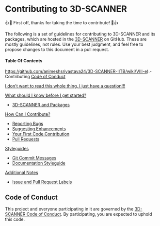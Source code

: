 # Contributing to 3D-SCANNER

:+1::tada: First off, thanks for taking the time to contribute! :tada::+1:

The following is a set of guidelines for contributing to 3D-SCANNER and its packages, which are hosted in the [3D-SCANNER](https://github.com/animeshsrivastava24/3D-SCANNER-IITB) on GitHub. These are mostly guidelines, not rules. Use your best judgment, and feel free to propose changes to this document in a pull request.
#### Table Of Contents
https://github.com/animeshsrivastava24/3D-SCANNER-IITB/wiki/VIII-e).-Contributing
[Code of Conduct](#code-of-conduct)

[I don't want to read this whole thing, I just have a question!!!](#i-dont-want-to-read-this-whole-thing-i-just-have-a-question)

[What should I know before I get started?](#what-should-i-know-before-i-get-started)
  * [3D-SCANNER and Packages](https://github.com/animeshsrivastava24/3D-SCANNER-IITB/wiki)

[How Can I Contribute?](https://github.com/animeshsrivastava24/3D-SCANNER-IITB/wiki)
  * [Reporting Bugs](https://github.com/animeshsrivastava24/3D-SCANNER-IITB/wiki)
  * [Suggesting Enhancements](https://github.com/animeshsrivastava24/3D-SCANNER-IITB/wiki)
  * [Your First Code Contribution](https://github.com/animeshsrivastava24/3D-SCANNER-IITB/wiki)
  * [Pull Requests](https://github.com/animeshsrivastava24/3D-SCANNER-IITB/wiki)

[Styleguides](#styleguides)
  * [Git Commit Messages](https://github.com/animeshsrivastava24/3D-SCANNER-IITB/wiki)
  * [Documentation Styleguide](https://github.com/animeshsrivastava24/3D-SCANNER-IITB/wiki)

[Additional Notes](https://github.com/animeshsrivastava24/3D-SCANNER-IITB/wiki)
  * [Issue and Pull Request Labels](https://github.com/animeshsrivastava24/3D-SCANNER-IITB/wiki)
## Code of Conduct

This project and everyone participating in it are governed by the [3D-SCANNER Code of Conduct](CODE_OF_CONDUCT.md). By participating, you are expected to uphold this code.
